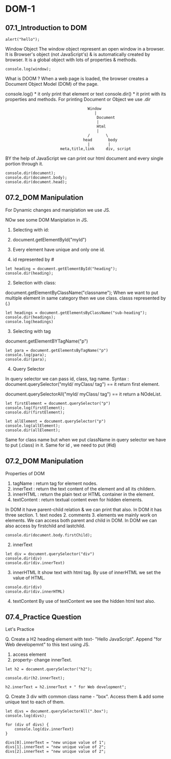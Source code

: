 # DOM-1

## 07.1_Introduction to DOM
```
alert("hello");
```

Window Object
    The window object represent an open window in a browser. 
    It is Browser's object (not JavaScript's) & is automatically created by browser.
    It is a global object with lots of properties & methods. 
```    
console.log(window);
```

What is DOOM ?
 When a web page is loaded, the browser creates a Document Object Model (DOM) of the page.

 console.log()   * it only print that element or text
 console.dir()   * it print with its properties and methods.
 For printing Document or Object we use .dir

                                        Window
                                           |
                                            Document
                                            |
                                            Html
                                            |
                                        /       \
                                      head       body
                                        |        |
                            meta,title,link     div, script 


BY the help of JavaScript we can print our html document and every single portion through it.
```
console.dir(document);
console.dir(document.body);
console.dir(document.head);
```


## 07.2_DOM Manipulation

For Dynamic changes and maniplation we use JS.  

NOw see some DOM Maniplation in JS.

1. Selecting with id:
   
1. document.getElementById("myId")
2. Every element have unique and only one id.
3. id represented by #
```
let heading = document.getElementById("heading");
console.dir(heading);
```
2. Selection with class:
   
document.getElementByClassName("classname");
When we want to put multiple element in same category then we use class. 
classs represented by (.)
```
let headings = document.getElementsByClassName("sub-heading");
console.dir(headings);
console.log(headings)
```
3. Selecting with tag

document.getElementBYTagName("p")
```
let para = document.getElementsByTagName("p")
console.log(para);
console.dir(para);
```
4. Query Selector

In query selector we can pass id, class, tag name.
Syntax :
document.querySelector("myId/ myClass/ tag")   == it return first element.

document.querySelectorAll("myId/ myClass/ tag")   == it return a NOdeList.

```
let firstElement = document.querySelector("p")
console.log(firstElement);
console.dir(firstElement);
```
```
let allElement = document.querySelector("p")
console.log(allElement);
console.dir(allElement);
```
Same for class name but when we put className in query selector we have to put (.class) in it.
Same for id , we need to put (#id)


## 07.2_DOM Manipulation

Properties of DOM

1. tagName : return tag for element nodes.
2. innerText : return the text content of the element and all its childern.
3. innerHTML : return the plain text or HTML container in the element.
4. textContent : return textual content even for hidden elements.


 In DOM it have parent-child relation & we can print that also. 
 In DOM it has three section.
    1. text nodes   2. comments  3. elements
    we mainly work on elements.
    We can access both parent and child in DOM.
    In DOM we can also access by firstchild and lastchild.
```
console.dir(document.body.firstChild);
```
2. innerText
```
let div = document.querySelector("div")
console.dir(div)
console.dir(div.innerText)
```
3. innerHTML
It show text with html tag.
By use of innerHTML we set the value of HTML.
```
console.dir(div)
console.dir(div.innerHTML)
```
4. textContent
By use of textContent we see the hidden html text also.


## 07.4_Practice Question

Let's Practice


Q. Create a H2 heading element with text- "Hello JavaScript". Append "for Web developemnt" to this text using JS.

1. access element
2. property- change innerText.

```
let h2 = document.querySelector("h2");

console.dir(h2.innerText);

h2.innerText = h2.innerText + " for Web development";
```

Q. Create 3 div with common class name - "box". Access them & add some unique text to each of them.

```
let divs = document.querySelectorAll(".box");
console.log(divs);

for (div of divs) {
    console.log(div.innerText)
}

divs[0].innerText = "new unique value of 1";
divs[1].innerText = "new unique value of 2";
divs[2].innerText = "new unique value of 2";
```
